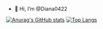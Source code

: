 - 👋 Hi, I’m @Diana0422
<!-- - 👀 I’m interested in ...
- 🌱 I’m currently learning ...
- 💞️ I’m looking to collaborate on ...
- 📫 How to reach me ... -->
[![Anurag's GitHub stats](https://github-readme-stats.vercel.app/api?username=Diana0422)](https://github.com/anuraghazra/github-readme-stats)
[![Top Langs](https://github-readme-stats.vercel.app/api/top-langs/?username=Diana0422)](https://github.com/anuraghazra/github-readme-stats)

<!---
Diana0422/Diana0422 is a ✨ special ✨ repository because its `README.md` (this file) appears on your GitHub profile.
You can click the Preview link to take a look at your changes.
--->
